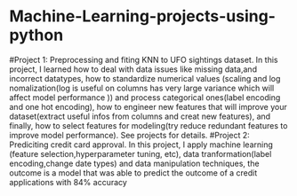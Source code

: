 # Machine-Learning-projects-using-python
#Project 1: Preprocessing and fiting KNN to UFO sightings dataset. In this project, I learned how to deal with data issues like missing data,and incorrect datatypes, how to standardize numerical values (scaling and log nomalization(log is useful on columns has very large variance which will affect model performance )) and process categorical ones(label encoding and one hot encoding),  how to engineer new features that will improve your dataset(extract useful infos from columns and creat new features), and finally, how to select features for modeling(try reduce redundant features to improve model performance). See projects for details.
#Project 2: Prediciting credit card approval. In this project, I apply machine learning (feature selection,hyperparameter tuning, etc),  data tranformation(label encoding,change date types) and data manipulation techniques, the outcome is a model that was able to predict the outcome of a credit applications with 84% accuracy 
